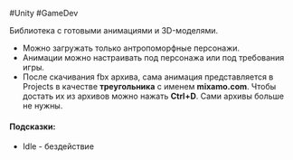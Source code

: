 #Unity #GameDev 

Библиотека с готовыми анимациями и 3D-моделями.

- Можно загружать только антропоморфные персонажи.
- Анимации можно настраивать под персонажа или под требования игры.
- После скачивания fbx архива, сама анимация представляется в Projects в качестве **треугольника** с именем **mixamo.com**. Чтобы достать их из архивов можно нажать **Ctrl+D**. Сами архивы больше не нужны.
#### Подсказки:
- Idle - бездействие